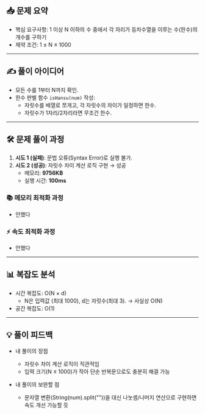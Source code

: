 ## 📥 문제 요약
- 핵심 요구사항: 1 이상 N 이하의 수 중에서 각 자리가 등차수열을 이루는 수(한수)의 개수를 구하기
- 제약 조건: 1 ≤ N ≤ 1000

---

## ✍️ 풀이 아이디어
- 모든 수를 1부터 N까지 확인.
- 한수 판별 함수 `isHansu(num)` 작성:
  - 자릿수를 배열로 쪼개고, 각 자릿수의 차이가 일정하면 한수.
  - 자릿수가 1자리/2자리라면 무조건 한수.

---

## 🛠️ 문제 풀이 과정
1. **시도 1 (실패)**: 문법 오류(Syntax Error)로 실행 불가.
2. **시도 2 (성공)**: 자릿수 차이 계산 로직 구현 → 성공  
   - 메모리: **9756KB**  
   - 실행 시간: **100ms**

### 📚 메모리 최적화 과정
- 안했다

### ⚡ 속도 최적화 과정
- 안했다

---

## 📊 복잡도 분석
- 시간 복잡도: O(N × d)
    - N은 입력값 (최대 1000), d는 자릿수(최대 3). → 사실상 O(N)
- 공간 복잡도: O(1)

---

## 💡 풀이 피드백
- 내 풀이의 장점
    - 자릿수 차이 계산 로직이 직관적임
    - 입력 크기(N ≤ 1000)가 작아 단순 반복문으로도 충분히 해결 가능

- 내 풀이의 보완할 점
    - 문자열 변환(String(num).split(""))을 대신 나눗셈/나머지 연산으로 구현하면 속도 개선 가능할 듯
